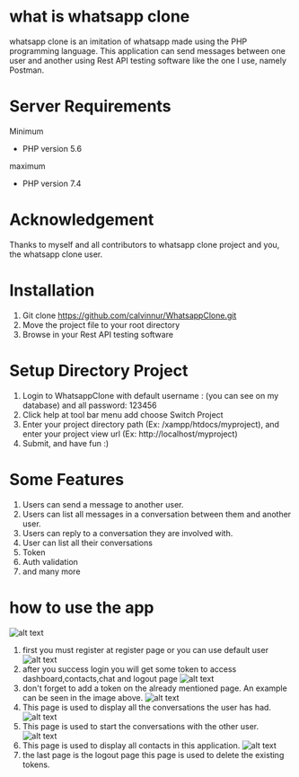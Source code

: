 # what is whatsapp clone
whatsapp clone is an imitation of whatsapp made using the PHP programming language. This application can send messages between one user and another using Rest API testing software like the one I use, namely Postman.
# Server Requirements
Minimum
- PHP version 5.6

maximum
- PHP version 7.4

# Acknowledgement
Thanks to myself and all contributors to whatsapp clone project and you, the whatsapp clone user.

# Installation
1. Git clone https://github.com/calvinnur/WhatsappClone.git
2. Move the project file to your root directory
3. Browse in your Rest API testing software

# Setup Directory Project
1. Login to WhatsappClone with default username : (you can see on my database) and all password: 123456 
2. Click help at tool bar menu add choose Switch Project
3. Enter your project directory path (Ex: /xampp/htdocs/myproject), and enter your project view url (Ex: http://localhost/myproject)
4. Submit, and have fun :)

# Some Features
1. Users can send a message to another user.
2. Users can list all messages in a conversation between them and another user.
3. Users can reply to a conversation they are involved with.
4. User can list all their conversations
5. Token
6. Auth validation
7. and many more

# how to use the app
![alt text](https://github.com/calvinnur/WhatsappClone/blob/master/task/documentation/register.png)
1. first you must register at register page or you can use default user 
![alt text](https://github.com/calvinnur/WhatsappClone/blob/master/task/documentation/login.png)
2. after you success login you will get some token to access dashboard,contacts,chat and logout page
![alt text](https://github.com/calvinnur/WhatsappClone/blob/master/task/documentation/token.png)
3. don't forget to add a token on the already mentioned page. An example can be seen in the image above.
![alt text](https://github.com/calvinnur/WhatsappClone/blob/master/task/documentation/dashboard.png)
4. This page is used to display all the conversations the user has had.
![alt text](https://github.com/calvinnur/WhatsappClone/blob/master/task/documentation/chat.png)
5. This page is used to start the conversations with the other user.
![alt text](https://github.com/calvinnur/WhatsappClone/blob/master/task/documentation/contacts.png)
6. This page is used to display all contacts in this application.
![alt text](https://github.com/calvinnur/WhatsappClone/blob/master/task/documentation/logout.png)
7. the last page is the logout page this page is used to delete the existing tokens.